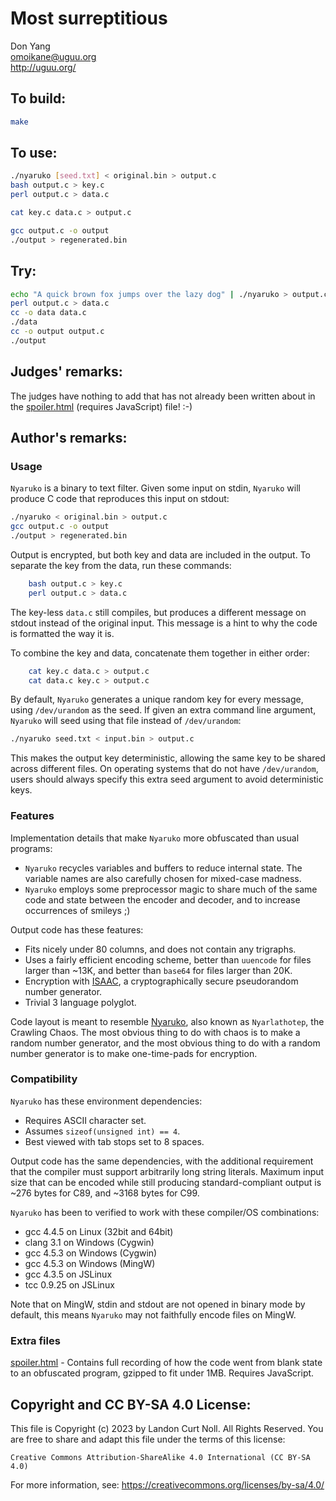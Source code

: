# Most surreptitious

Don Yang\
<omoikane@uguu.org>\
<http://uguu.org/>

## To build:

```sh
make
```

## To use:

```sh
./nyaruko [seed.txt] < original.bin > output.c
bash output.c > key.c
perl output.c > data.c

cat key.c data.c > output.c

gcc output.c -o output
./output > regenerated.bin
```

## Try:

```sh
echo "A quick brown fox jumps over the lazy dog" | ./nyaruko > output.c
perl output.c > data.c
cc -o data data.c
./data
cc -o output output.c
./output
```

## Judges' remarks:

The judges have nothing to add that has not already been written about in the
[spoiler.html](spoiler.html) (requires JavaScript) file!  :-)

## Author's remarks:

### Usage

`Nyaruko` is a binary to text filter.  Given some input on stdin,
`Nyaruko` will produce C code that reproduces this input on stdout:

```sh
./nyaruko < original.bin > output.c
gcc output.c -o output
./output > regenerated.bin
```

Output is encrypted, but both key and data are included in the output.
To separate the key from the data, run these commands:

```sh
    bash output.c > key.c
    perl output.c > data.c
```

The key-less `data.c` still compiles, but produces a different message
on stdout instead of the original input.  This message is a hint to
why the code is formatted the way it is.

To combine the key and data, concatenate them together in either
order:

```sh
    cat key.c data.c > output.c
    cat data.c key.c > output.c
```

By default, `Nyaruko` generates a unique random key for every message,
using `/dev/urandom` as the seed.  If given an extra command line
argument, `Nyaruko` will seed using that file instead of `/dev/urandom`:

```sh
./nyaruko seed.txt < input.bin > output.c
```

This makes the output key deterministic, allowing the same key to be
shared across different files.  On operating systems that do not have
`/dev/urandom`, users should always specify this extra seed argument to
avoid deterministic keys.

### Features

Implementation details that make `Nyaruko` more obfuscated than usual
programs:

* `Nyaruko` recycles variables and buffers to reduce internal state.
 The variable names are also carefully chosen for mixed-case
 madness.
* `Nyaruko` employs some preprocessor magic to share much of the same
 code and state between the encoder and decoder, and to increase
 occurrences of smileys ;)

Output code has these features:

* Fits nicely under 80 columns, and does not contain any trigraphs.
* Uses a fairly efficient encoding scheme, better than `uuencode` for
 files larger than ~13K, and better than `base64` for files larger
 than 20K.
* Encryption with [ISAAC](https://en.wikipedia.org/wiki/ISAAC_(cipher)), a
cryptographically secure pseudorandom number generator.
* Trivial 3 language polyglot.

Code layout is meant to resemble
[Nyaruko](https://en.wikipedia.org/wiki/Nyarlathotep), also known as
`Nyarlathotep`, the Crawling Chaos.  The most obvious thing to do with chaos is
to make a random number generator, and the most obvious thing to do with a
random number generator is to make one-time-pads for encryption.

### Compatibility

`Nyaruko` has these environment dependencies:

* Requires ASCII character set.
* Assumes `sizeof(unsigned int) == 4`.
* Best viewed with tab stops set to 8 spaces.

Output code has the same dependencies, with the additional
requirement that the compiler must support arbitrarily long string
literals.  Maximum input size that can be encoded while still
producing standard-compliant output is ~276 bytes for C89, and ~3168
bytes for C99.

`Nyaruko` has been to verified to work with these compiler/OS
combinations:

* gcc 4.4.5 on Linux (32bit and 64bit)
* clang 3.1 on Windows (Cygwin)
* gcc 4.5.3 on Windows (Cygwin)
* gcc 4.5.3 on Windows (MingW)
* gcc 4.3.5 on JSLinux
* tcc 0.9.25 on JSLinux

Note that on MingW, stdin and stdout are not opened in binary mode by
default, this means `Nyaruko` may not faithfully encode files on MingW.

### Extra files

[spoiler.html](spoiler.html) - Contains full recording of how the code went from
blank state to an obfuscated program, gzipped to fit under 1MB. Requires
JavaScript.

## Copyright and CC BY-SA 4.0 License:

This file is Copyright (c) 2023 by Landon Curt Noll.  All Rights Reserved.
You are free to share and adapt this file under the terms of this license:

    Creative Commons Attribution-ShareAlike 4.0 International (CC BY-SA 4.0)

For more information, see: https://creativecommons.org/licenses/by-sa/4.0/

